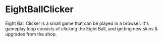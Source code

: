 # EightBallClicker

Eight Ball Clicker is a small game that can be played in a browser. It's gameplay loop consists of clicking the Eight Ball, and getting new skins & upgrades from the shop.